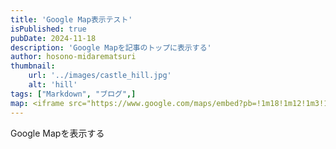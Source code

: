 ```yaml
---
title: 'Google Map表示テスト'
isPublished: true
pubDate: 2024-11-18
description: 'Google Mapを記事のトップに表示する'
author: hosono-midarematsuri
thumbnail:
    url: '../images/castle_hill.jpg'
    alt: 'hill'
tags: ["Markdown", "ブログ",]
map: <iframe src="https://www.google.com/maps/embed?pb=!1m18!1m12!1m3!1d3133.1102493245626!2d140.87431871191788!3d38.2537489843073!2m3!1f0!2f0!3f0!3m2!1i1024!2i768!4f13.1!3m3!1m2!1s0x5f8a28138dde47cb%3A0x5304fdf68ff6b45c!2z5ZGz44Gu5qiq57ax!5e0!3m2!1sja!2sjp!4v1731921364114!5m2!1sja!2sjp" width="600" height="450" style="border:0;" allowfullscreen="" loading="lazy" referrerpolicy="no-referrer-when-downgrade"></iframe>
---
```


Google Mapを表示する